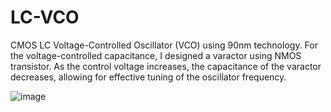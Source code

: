 # LC-VCO

CMOS LC Voltage-Controlled Oscillator (VCO) using 90nm technology. For the voltage-controlled capacitance, I designed a varactor using  NMOS transistor. As the control voltage increases, the capacitance of the varactor decreases, allowing for effective tuning of the oscillator frequency.

![image](https://github.com/user-attachments/assets/58de6125-08ce-49ec-84a2-eea7505f717f)
